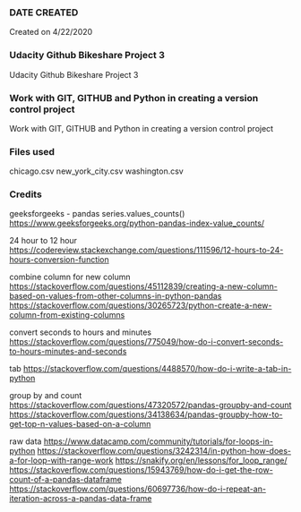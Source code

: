 ### DATE CREATED
Created on 4/22/2020

### Udacity Github Bikeshare Project 3
Udacity Github Bikeshare Project 3

### Work with GIT, GITHUB and Python in creating a version control project
Work with GIT, GITHUB and Python in creating a version control project

### Files used
chicago.csv
new_york_city.csv
washington.csv

### Credits
geeksforgeeks - pandas series.values_counts()
https://www.geeksforgeeks.org/python-pandas-index-value_counts/

24 hour to 12 hour
https://codereview.stackexchange.com/questions/111596/12-hours-to-24-hours-conversion-function

combine column for new column
https://stackoverflow.com/questions/45112839/creating-a-new-column-based-on-values-from-other-columns-in-python-pandas
https://stackoverflow.com/questions/30265723/python-create-a-new-column-from-existing-columns

convert seconds to hours and minutes
https://stackoverflow.com/questions/775049/how-do-i-convert-seconds-to-hours-minutes-and-seconds

tab
https://stackoverflow.com/questions/4488570/how-do-i-write-a-tab-in-python

group by and count
https://stackoverflow.com/questions/47320572/pandas-groupby-and-count
https://stackoverflow.com/questions/34138634/pandas-groupby-how-to-get-top-n-values-based-on-a-column

raw data
https://www.datacamp.com/community/tutorials/for-loops-in-python
https://stackoverflow.com/questions/3242314/in-python-how-does-a-for-loop-with-range-work
https://snakify.org/en/lessons/for_loop_range/
https://stackoverflow.com/questions/15943769/how-do-i-get-the-row-count-of-a-pandas-dataframe
https://stackoverflow.com/questions/60697736/how-do-i-repeat-an-iteration-across-a-pandas-data-frame
